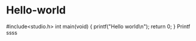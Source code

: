 # Hello-world
#include<studio.h>
int main(void)
{
  printf("Hello world\n");
  return 0;
}
Printf ssss 
